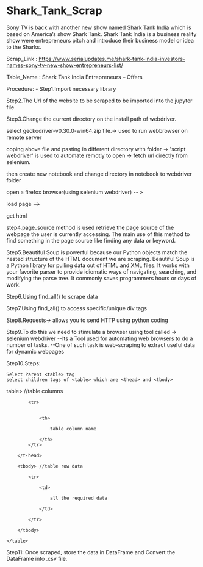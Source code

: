 # Shark_Tank_Scrap

Sony TV is back with another new show named Shark Tank India which is based on America’s show Shark Tank.  Shark Tank India is a business reality show were entrepreneurs pitch and introduce their business model or idea to the Sharks.

Scrap_Link : https://www.serialupdates.me/shark-tank-india-investors-names-sony-tv-new-show-entrepreneurs-list/

Table_Name : Shark Tank India Entrepreneurs – Offers


Procedure: -
Step1.Import necessary library

Step2.The Url of the website to be scraped to be imported into the jupyter file

Step3.Change the current directory on the install path of webdriver.

select geckodriver-v0.30.0-win64.zip file.-> used to run webbrowser on remote server

coping above file and pasting in different directory with folder -> 'script webdriver' is used to automate remotly to open -> fetch url directly from selenium.

then create new notebook and change directory in notebook to webdriver folder

open a firefox browser(using selenium webdriver) -- >

load page -->

get html


step4.page_source method is used retrieve the page source of the webpage the user is currently accessing. The main use of this method to find something in the page source like finding any data or keyword.

Step5.Beautiful Soup is powerful because our Python objects match the nested structure of the HTML document we are scraping.
Beautiful Soup is a Python library for pulling data out of HTML and XML files. It works with your favorite parser to provide idiomatic ways of navigating, searching, and modifying the parse tree. It commonly saves programmers hours or days of work.

Step6.Using find_all() to scrape data

Step7.Using find_all() to access specific/unique div tags

Step8.Requests-> allows you to send HTTP using python coding

Step9.To do this we need to stimulate a browser using tool called -> selenium webdriver
    --Its a Tool used for automating web browsers to do a number of tasks.
    --One of such task is web-scraping to extract useful data for dynamic webpages
    
Step10.Steps:

    Select Parent <table> tag
    select children tags of <table> which are <thead> and <tbody>
    
    
table>
        <t-head> //table columns
    
            <tr>
                
               
                <th>
                    
                    table column name
                    
                </th>
            </tr>
    
        </t-head>
        
        <tbody> //table row data
        
            <tr>
            
                <td>
                
                    all the required data
                    
                </td>
                
            </tr>
            
        </tbody>
        
    </table>
    
 Step11: Once scraped, store the data in DataFrame and Convert the DataFrame into .csv file.
